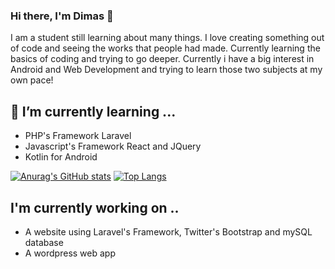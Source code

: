 ### Hi there, I'm Dimas 👋

I am a student still learning about many things. I love creating something out of code and seeing the works that people had made. Currently learning the basics of coding and trying to go deeper. Currently i have a big interest in Android and Web Development and trying to learn those two subjects at my own pace!

## 🌱 I’m currently learning ...
- PHP's Framework Laravel
- Javascript's Framework React and JQuery
- Kotlin for Android

[![Anurag's GitHub stats](https://github-readme-stats.vercel.app/api?username=dmsadjt)](https://github.com/anuraghazra/github-readme-stats)
[![Top Langs](https://github-readme-stats.vercel.app/api/top-langs/?username=dmsadjt&layout=compact)](https://github.com/anuraghazra/github-readme-stats)

## I'm currently working on ..
- A website using Laravel's Framework, Twitter's Bootstrap and mySQL database
- A wordpress web app

<!--
**dmsadjt/dmsadjt** is a ✨ _special_ ✨ repository because its `README.md` (this file) appears on your GitHub profile.

Here are some ideas to get you started:

- 🔭 I’m currently working on ...

- 👯 I’m looking to collaborate on ...
- 🤔 I’m looking for help with ...
- 💬 Ask me about ...
- 📫 How to reach me: ...
- 😄 Pronouns: ...

-->
